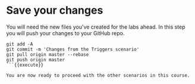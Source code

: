 # Save your changes

You will need the new files you've created for the labs ahead. In this step you will push your changes to your GitHub repo.

```
git add -A
git commit -m 'Changes from the Triggers scenario'
git pull origin master --rebase
git push origin master
```{{execute}}

You are now ready to proceed with the other scenarios in this course.
